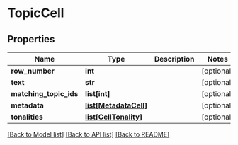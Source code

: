 # TopicCell

## Properties
Name | Type | Description | Notes
------------ | ------------- | ------------- | -------------
**row_number** | **int** |  | [optional] 
**text** | **str** |  | [optional] 
**matching_topic_ids** | **list[int]** |  | [optional] 
**metadata** | [**list[MetadataCell]**](MetadataCell.md) |  | [optional] 
**tonalities** | [**list[CellTonality]**](CellTonality.md) |  | [optional] 

[[Back to Model list]](../README.md#documentation-for-models) [[Back to API list]](../README.md#documentation-for-api-endpoints) [[Back to README]](../README.md)


